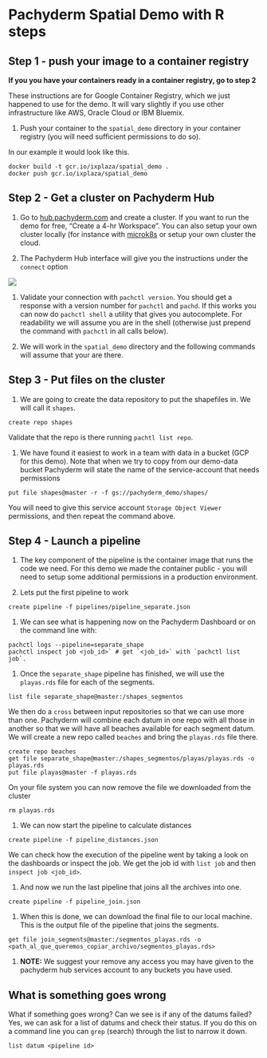 # Pachyderm Spatial Demo with R steps

## Step 1 - push your image to a container registry

**If you you have your containers ready in a container registry, go to
step 2**

These instructions are for Google Container Registry, which we just
happened to use for the demo. It will vary slightly if you use other
infrastructure like AWS, Oracle Cloud or IBM Bluemix.

1.  Push your container to the `spatial_demo` directory in your
    container registry (you will need sufficient permissions to do so).

In our example it would look like this.

    docker build -t gcr.io/ixplaza/spatial_demo .
    docker push gcr.io/ixplaza/spatial_demo

## Step 2 - Get a cluster on Pachyderm Hub

1.  Go to [hub.pachyderm.com](https://hub.pachyderm.com) and create a
    cluster. If you want to run the demo for free, “Create a 4-hr
    Workspace”. You can also setup your own cluster locally (for
    instance with [microk8s](https://microk8s.com) or setup your own
    cluster the cloud.

2.  The Pachyderm Hub interface will give you the instructions under the
    `connect` option

![](img/1.png)

1.  Validate your connection with `pachctl version`. You should get a
    response with a version number for `pachctl` and `pachd`. If this
    works you can now do `pachctl shell` a utility that gives you
    autocomplete. For readability we will assume you are in the shell
    (otherwise just prepend the command with `pachctl` in all calls
    below).

2.  We will work in the `spatial_demo` directory and the following
    commands will assume that your are there.

## Step 3 - Put files on the cluster

1.  We are going to create the data repository to put the shapefiles in.
    We will call it `shapes`.

<!-- -->

    create repo shapes

Validate that the repo is there running `pachtl list repo`.

1.  We have found it easiest to work in a team with data in a bucket
    (GCP for this demo). Note that when we try to copy from our
    demo-data bucket Pachyderm will state the name of the
    service-account that needs permissions

<!-- -->

    put file shapes@master -r -f gs://pachyderm_demo/shapes/

You will need to give this service account `Storage Object Viewer`
permissions, and then repeat the command above.

## Step 4 - Launch a pipeline

1.  The key component of the pipeline is the container image that runs
    the code we need. For this demo we made the container public - you
    will need to setup some additional permissions in a production
    environment.

2.  Lets put the first pipeline to work

<!-- -->

    create pipeline -f pipelines/pipeline_separate.json

1.  We can see what is happening now on the Pachyderm Dashboard or on
    the command line with:

<!-- -->

    pachctl logs --pipeline=separate_shape
    pachctl inspect job <job_id>` # get `<job_id>` with `pachctl list job`.

1.  Once the `separate_shape` pipeline has finished, we will use the
    `playas.rds` file for each of the segments.

<!-- -->

    list file separate_shape@master:/shapes_segmentos

We then do a `cross` between input repositories so that we can use more
than one. Pachyderm will combine each datum in one repo with all those
in another so that we will have all beaches available for each segment
datum. We will create a new repo called `beaches` and bring the
`playas.rds` file there.

    create repo beaches
    get file separate_shape@master:/shapes_segmentos/playas/playas.rds -o playas.rds
    put file playas@master -f playas.rds

On your file system you can now remove the file we downloaded from the
cluster

    rm playas.rds

1.  We can now start the pipeline to calculate distances

<!-- -->

    create pipeline -f pipeline_distances.json

We can check how the execution of the pipeline went by taking a look on
the dashboards or inspect the job. We get the job id with `list job` and
then `inspect job <job_id>`.

1.  And now we run the last pipeline that joins all the archives into
    one.

<!-- -->

    create pipeline -f pipeline_join.json

1.  When this is done, we can download the final file to our local
    machine. This is the output file of the pipeline that joins the
    segments.

<!-- -->

    get file join_segments@master:/segmentos_playas.rds -o <path_al_que_queremos_copiar_archivo/segmentos_playas.rds>

1.  **NOTE:** We suggest your remove any access you may have given to
    the pachyderm hub services account to any buckets you have used.

## What is something goes wrong

What if something goes wrong? Can we see is if any of the datums failed?
Yes, we can ask for a list of datums and check their status. If you do
this on a command line you can `grep` (search) through the list to
narrow it down.

    list datum <pipeline id>

